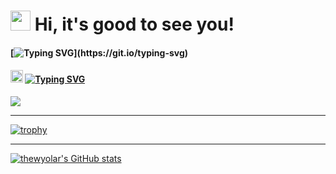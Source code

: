 <!-- -->
# <img src="https://github.com/blackcater/blackcater/raw/main/images/Hi.gif" height="32"/> Hi, it's good to see you!

<!--#### Welcome, I’m Alexey, beginner developer and student from <img src="https://cdn-icons-png.flaticon.com/128/168/168112.png" width="20"> Orekhovo-Zuyevo, Russia.
#### <img src="https://github.githubassets.com/images/icons/emoji/unicode/1f393.png" height="20" width="20"/> Learning: Python, Java, .NET-->

#### [![Typing SVG](https://readme-typing-svg.herokuapp.com?font=Fira+Code&size=14&pause=1000&color=D8DEE9&vCenter=true&width=800&height=20&lines=Welcome%2C+I%E2%80%99m+Alexey%2C+beginner+developer+and+student+from+Russia.)](https://git.io/typing-svg)

#### <img src="https://github.githubassets.com/images/icons/emoji/unicode/1f393.png" height="20" width="20"/> [![Typing SVG](https://readme-typing-svg.herokuapp.com?font=Fira+Code&size=14&pause=1000&color=D8DEE9&vCenter=true&width=800&height=20&lines=Learning%3A+Python%2C+Java%2C+.NET)](https://git.io/typing-svg)

![](https://komarev.com/ghpvc/?username=thewyolar)

***
 
[![trophy](https://github-profile-trophy.vercel.app/?username=thewyolar&theme=nord&row=1)](https://github.com/ryo-ma/github-profile-trophy)

***

[![thewyolar's GitHub stats](https://github-readme-stats.vercel.app/api?username=thewyolar&theme=nord)](https://github.com/anuraghazra/github-readme-stats)

<!---
thewyolar/thewyolar is a ✨ special ✨ repository because its `README.md` (this file) appears on your GitHub profile.
You can click the Preview link to take a look at your changes.
--->
